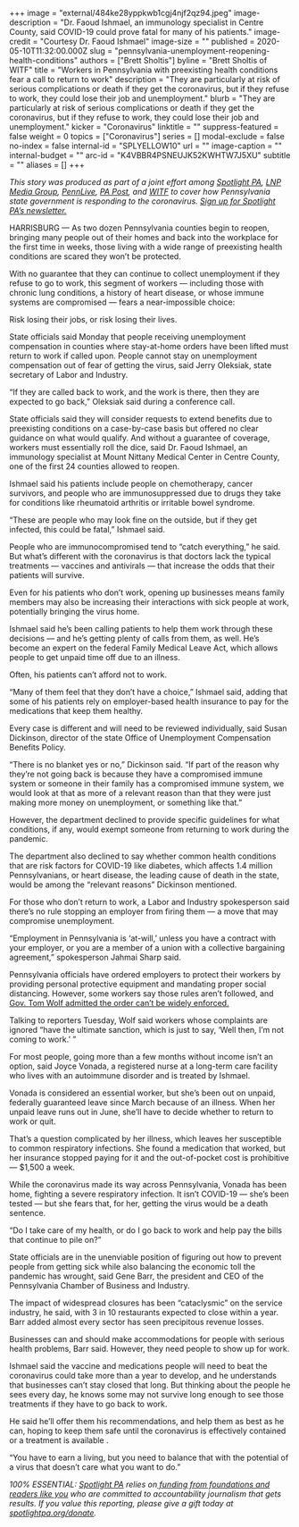 +++
image = "external/484ke28yppkwb1cgj4njf2qz94.jpeg"
image-description = "Dr. Faoud Ishmael, an immunology specialist in Centre County, said COVID-19 could prove fatal for many of his patients."
image-credit = "Courtesy Dr. Faoud Ishmael"
image-size = ""
published = 2020-05-10T11:32:00.000Z
slug = "pennsylvania-unemployment-reopening-health-conditions"
authors = ["Brett Sholtis"]
byline = "Brett Sholtis of WITF"
title = "Workers in Pennsylvania with preexisting health conditions fear a call to return to work"
description = "They are particularly at risk of serious complications or death if they get the coronavirus, but if they refuse to work, they could lose their job and unemployment."
blurb = "They are particularly at risk of serious complications or death if they get the coronavirus, but if they refuse to work, they could lose their job and unemployment."
kicker = "Coronavirus"
linktitle = ""
suppress-featured = false
weight = 0
topics = ["Coronavirus"]
series = []
modal-exclude = false
no-index = false
internal-id = "SPLYELLOW10"
url = ""
image-caption = ""
internal-budget = ""
arc-id = "K4VBBR4PSNEUJK52KWHTW7J5XU"
subtitle = ""
aliases = []
+++

<i>This story was produced as part of a joint effort among </i><a href="https://www.spotlightpa.org/"><i>Spotlight PA</i></a><i>, </i><a href="https://web.archive.org/20200101044618/https://lancasteronline.com/"><i>LNP Media Group</i></a><i>, </i><a href="https://web.archive.org/20200101034631/https://www.pennlive.com/"><i>PennLive</i></a><i>, </i><a href="https://web.archive.org/20200315024644/https://papost.org/"><i>PA Post</i></a><i>, and </i><a href="https://web.archive.org/20200107224634/https://www.witf.org/"><i>WITF</i></a><i> to cover how Pennsylvania state government is responding to the coronavirus. </i><a href="https://www.spotlightpa.org/newsletters"><i>Sign up for Spotlight PA’s newsletter.</i></a>

HARRISBURG — As two dozen Pennsylvania counties begin to reopen, bringing many people out of their homes and back into the workplace for the first time in weeks, those living with a wide range of preexisting health conditions are scared they won’t be protected.

With no guarantee that they can continue to collect unemployment if they refuse to go to work, this segment of workers — including those with chronic lung conditions, a history of heart disease, or whose immune systems are compromised — fears a near-impossible choice:

Risk losing their jobs, or risk losing their lives.

State officials said Monday that people receiving unemployment compensation in counties where stay-at-home orders have been lifted must return to work if called upon. People cannot stay on unemployment compensation out of fear of getting the virus, said Jerry Oleksiak, state secretary of Labor and Industry.

“If they are called back to work, and the work is there, then they are expected to go back,” Oleksiak said during a conference call.

<script src="https://www.spotlightpa.org/embed.js" async></script><div data-spl-embed-version="1" data-spl-src="https://www.spotlightpa.org/embeds/donate/"></div>

State officials said they will consider requests to extend benefits due to preexisting conditions on a case-by-case basis but offered no clear guidance on what would qualify. And without a guarantee of coverage, workers must essentially roll the dice, said Dr. Faoud Ishmael, an immunology specialist at Mount Nittany Medical Center in Centre County, one of the first 24 counties allowed to reopen.

Ishmael said his patients include people on chemotherapy, cancer survivors, and people who are immunosuppressed due to drugs they take for conditions like rheumatoid arthritis or irritable bowel syndrome.

“These are people who may look fine on the outside, but if they get infected, this could be fatal,” Ishmael said.

People who are immunocompromised tend to “catch everything,” he said. But what’s different with the coronavirus is that doctors lack the typical treatments — vaccines and antivirals — that increase the odds that their patients will survive.

Even for his patients who don’t work, opening up businesses means family members may also be increasing their interactions with sick people at work, potentially bringing the virus home.

Ishmael said he’s been calling patients to help them work through these decisions — and he’s getting plenty of calls from them, as well. He’s become an expert on the federal Family Medical Leave Act, which allows people to get unpaid time off due to an illness.

Often, his patients can’t afford not to work.

“Many of them feel that they don’t have a choice,” Ishmael said, adding that some of his patients rely on employer-based health insurance to pay for the medications that keep them healthy.

Every case is different and will need to be reviewed individually, said Susan Dickinson, director of the state Office of Unemployment Compensation Benefits Policy.

“There is no blanket yes or no,” Dickinson said. “If part of the reason why they’re not going back is because they have a compromised immune system or someone in their family has a compromised immune system, we would look at that as more of a relevant reason than that they were just making more money on unemployment, or something like that.”

However, the department declined to provide specific guidelines for what conditions, if any, would exempt someone from returning to work during the pandemic.

The department also declined to say whether common health conditions that are risk factors for COVID-19 like diabetes, which affects 1.4 million Pennsylvanians, or heart disease, the leading cause of death in the state, would be among the “relevant reasons” Dickinson mentioned.

<script src="https://www.spotlightpa.org/embed.js" async></script><div data-spl-embed-version="1" data-spl-src="https://www.spotlightpa.org/embeds/newsletter/"></div>


For those who don’t return to work, a Labor and Industry spokesperson said there’s no rule stopping an employer from firing them — a move that may compromise unemployment.

“Employment in Pennsylvania is ‘at-will,’ unless you have a contract with your employer, or you are a member of a union with a collective bargaining agreement,” spokesperson Jahmai Sharp said.

Pennsylvania officials have ordered employers to protect their workers by providing personal protective equipment and mandating proper social distancing. However, some workers say those rules aren’t followed, and <a href="https://www.spotlightpa.org/news/2020/05/pennsylvania-workplace-protections-warehouse-tom-wolf/">Gov. Tom Wolf admitted the order can’t be widely enforced.</a>

Talking to reporters Tuesday, Wolf said workers whose complaints are ignored “have the ultimate sanction, which is just to say, ‘Well then, I’m not coming to work.’ ”

For most people, going more than a few months without income isn’t an option, said Joyce Vonada, a registered nurse at a long-term care facility who lives with an autoimmune disorder and is treated by Ishmael.

Vonada is considered an essential worker, but she’s been out on unpaid, federally guaranteed leave since March because of an illness. When her unpaid leave runs out in June, she’ll have to decide whether to return to work or quit.

That’s a question complicated by her illness, which leaves her susceptible to common respiratory infections. She found a medication that worked, but her insurance stopped paying for it and the out-of-pocket cost is prohibitive — $1,500 a week.

While the coronavirus made its way across Pennsylvania, Vonada has been home, fighting a severe respiratory infection. It isn’t COVID-19 — she’s been tested — but she fears that, for her, getting the virus would be a death sentence.

“Do I take care of my health, or do I go back to work and help pay the bills that continue to pile on?”

State officials are in the unenviable position of figuring out how to prevent people from getting sick while also balancing the economic toll the pandemic has wrought, said Gene Barr, the president and CEO of the Pennsylvania Chamber of Business and Industry.

The impact of widespread closures has been “cataclysmic” on the service industry, he said, with 3 in 10 restaurants expected to close within a year. Barr added almost every sector has seen precipitous revenue losses.

Businesses can and should make accommodations for people with serious health problems, Barr said. However, they need people to show up for work.

Ishmael said the vaccine and medications people will need to beat the coronavirus could take more than a year to develop, and he understands that businesses can’t stay closed that long. But thinking about the people he sees every day, he knows some may not survive long enough to see those treatments if they have to go back to work.

He said he’ll offer them his recommendations, and help them as best as he can, hoping to keep them safe until the coronavirus is effectively contained or a treatment is available .

“You have to earn a living, but you need to balance that with the potential of a virus that doesn’t care what you want to do.”

<i>100% ESSENTIAL: </i><a href="https://www.spotlightpa.org/"><i>Spotlight PA</i></a><i> relies on</i><a href="https://www.spotlightpa.org/support"><i> funding from foundations and readers like you</i></a><i> who are committed to accountability journalism that gets results. If you value this reporting, please give a gift today at </i><a href="https://www.spotlightpa.org/donate"><i>spotlightpa.org/donate</i></a><i>.</i>
